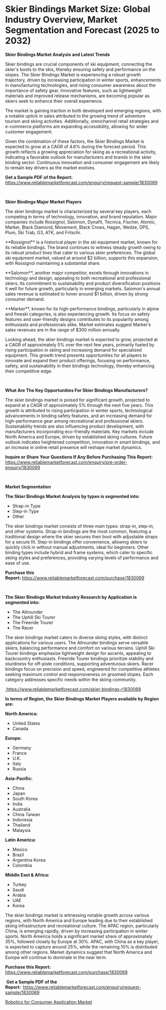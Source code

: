 <p><h1>Skier Bindings Market Size: Global Industry Overview, Market Segmentation and Forecast (2025 to 2032)</h1></p><p><strong>Skier Bindings Market Analysis and Latest Trends</strong></p>
<p><p>Skier bindings are crucial components of ski equipment, connecting the skier's boots to the skis, thereby ensuring safety and performance on the slopes. The Skier Bindings Market is experiencing a robust growth trajectory, driven by increasing participation in winter sports, enhancements in manufacturing technologies, and rising consumer awareness about the importance of safety gear. Innovative features, such as lightweight materials and improved release mechanisms, are becoming popular as skiers seek to enhance their overall experience.</p><p>The market is gaining traction in both developed and emerging regions, with a notable uptick in sales attributed to the growing trend of adventure tourism and skiing activities. Additionally, omnichannel retail strategies and e-commerce platforms are expanding accessibility, allowing for wider customer engagement.</p><p>Given the combination of these factors, the Skier Bindings Market is expected to grow at a CAGR of 4.6% during the forecast period. This growth reflects a growing appreciation for skiing as a recreational activity, indicating a favorable outlook for manufacturers and brands in the skier binding sector. Continuous innovation and consumer engagement are likely to remain key drivers as the market evolves.</p></p>
<p><strong>Get a Sample PDF of the Report:&nbsp;</strong> <a href="https://www.reliablemarketforecast.com/enquiry/request-sample/1830069?utm_campaign=1169&utm_medium=2&utm_source=Github&utm_content=ia&utm_term=09022025&utm_id=skier-bindings">https://www.reliablemarketforecast.com/enquiry/request-sample/1830069</a></p>
<p>&nbsp;</p>
<p><strong>Skier Bindings Major Market Players</strong></p>
<p><p>The skier bindings market is characterized by several key players, each competing in terms of technology, innovation, and brand reputation. Major companies include Rossignol, Salomon, Dynafit, Tecnica, Fischer, Atomic, Marker, Black Diamond, Movement, Black Crows, Hagan, Wedze, DPS, Plum, Ski Trab, G3, ATK, and Fritschi.</p><p>**Rossignol** is a historical player in the ski equipment market, known for its reliable bindings. The brand continues to witness steady growth owing to its robust product lines that cater to various skier preferences. The global ski equipment market, valued at around $2 billion, supports this expansion, with Rossignol maintaining a substantial share.</p><p>**Salomon**, another major competitor, excels through innovations in technology and design, appealing to both recreational and professional skiers. Its commitment to sustainability and product diversification positions it well for future growth, particularly in emerging markets. Salomon's annual sales revenue is estimated to hover around $1 billion, driven by strong consumer demand.</p><p>**Marker**, known for its high-performance bindings, particularly in alpine and freeski categories, is also experiencing growth. Its focus on safety features and user-friendly designs contributes to its popularity among enthusiasts and professionals alike. Market estimates suggest Marker’s sales revenues are in the range of $300 million annually.</p><p>Looking ahead, the skier bindings market is expected to grow, projected at a CAGR of approximately 5% over the next few years, primarily fueled by rising participation in skiing and increasing demand for specialized equipment. This growth trend presents opportunities for all players to innovate and expand their product offerings, focusing on performance, safety, and sustainability in their bindings technology, thereby enhancing their competitive edge.</p></p>
<p>&nbsp;</p>
<p><strong>What Are The Key Opportunities For Skier Bindings Manufacturers?</strong></p>
<p><p>The skier bindings market is poised for significant growth, projected to expand at a CAGR of approximately 5% through the next five years. This growth is attributed to rising participation in winter sports, technological advancements in binding safety features, and an increasing demand for high-performance gear among recreational and professional skiers. Sustainability trends are also influencing product development, with manufacturers incorporating eco-friendly materials. Key markets include North America and Europe, driven by established skiing cultures. Future outlook indicates heightened competition, innovation in smart bindings, and an increase in online retail presence will reshape market dynamics.</p></p>
<p><strong>Inquire or Share Your Questions If Any Before Purchasing This Report:</strong> <a href="https://www.reliablemarketforecast.com/enquiry/pre-order-enquiry/1830069?utm_campaign=1169&utm_medium=2&utm_source=Github&utm_content=ia&utm_term=09022025&utm_id=skier-bindings">https://www.reliablemarketforecast.com/enquiry/pre-order-enquiry/1830069</a></p>
<p>&nbsp;</p>
<p><strong>Market Segmentation</strong></p>
<p><strong>The Skier Bindings Market Analysis by types is segmented into:</strong></p>
<p><ul><li>Strap-in Type</li><li>Step-in Type</li><li>Other</li></ul></p>
<p><p>The skier bindings market consists of three main types: strap-in, step-in, and other systems. Strap-in bindings are the most common, featuring a traditional design where the skier secures their boot with adjustable straps for a secure fit. Step-in bindings offer convenience, allowing skiers to quickly click in without manual adjustments, ideal for beginners. Other binding types include hybrid and frame systems, which cater to specific skiing styles and preferences, providing varying levels of performance and ease of use.</p></p>
<p><strong>Purchase this Report:&nbsp;</strong><a href="https://www.reliablemarketforecast.com/purchase/1830069?utm_campaign=1169&utm_medium=2&utm_source=Github&utm_content=ia&utm_term=09022025&utm_id=skier-bindings">https://www.reliablemarketforecast.com/purchase/1830069</a></p>
<p>&nbsp;</p>
<p><strong>The Skier Bindings Market Industry Research by Application is segmented into:</strong></p>
<p><ul><li>The Allrounder</li><li>The Uphill Ski Tourer</li><li>The Freeride Tourer</li><li>The Racer</li></ul></p>
<p><p>The skier bindings market caters to diverse skiing styles, with distinct applications for various users. The Allrounder bindings serve versatile skiers, balancing performance and comfort on various terrains. Uphill Ski Tourer bindings emphasize lightweight design for ascents, appealing to backcountry enthusiasts. Freeride Tourer bindings prioritize stability and sturdiness for off-piste conditions, supporting adventurous skiers. Racer bindings focus on precision and speed, engineered for competitive athletes seeking maximum control and responsiveness on groomed slopes. Each category addresses specific needs within the skiing community.</p></p>
<p><a href="https://www.reliablemarketforecast.com/skier-bindings-r1830069?utm_campaign=1169&utm_medium=2&utm_source=Github&utm_content=ia&utm_term=09022025&utm_id=skier-bindings">&nbsp;https://www.reliablemarketforecast.com/skier-bindings-r1830069</a></p>
<p><strong>In terms of Region, the Skier Bindings Market Players available by Region are:</strong></p>
<p>
    <p> <strong> North America: </strong>
        <ul>
            <li>United States</li>
            <li>Canada</li>
        </ul>
        </p> 
    <p> <strong> Europe: </strong>
        <ul>
            <li>Germany</li>
            <li>France</li>
            <li>U.K.</li>
            <li>Italy</li>
            <li>Russia</li>
        </ul>
        </p> 
    <p> <strong> Asia-Pacific: </strong>
        <ul>
            <li>China</li>
            <li>Japan</li>
            <li>South Korea</li>
            <li>India</li>
            <li>Australia</li>
            <li>China Taiwan</li>
            <li>Indonesia</li>
            <li>Thailand</li>
            <li>Malaysia</li>
        </ul>
        </p> 
    <p> <strong> Latin America: </strong>
        <ul>
            <li>Mexico</li>
            <li>Brazil</li>
            <li>Argentina Korea</li>
            <li>Colombia</li>
        </ul>
        </p> 
    <p> <strong> Middle East & Africa: </strong>
        <ul>
            <li>Turkey</li>
            <li>Saudi</li>
            <li>Arabia</li>
            <li>UAE</li>
            <li>Korea</li>
        </ul>
    </p>
    </p>
<p><p>The skier bindings market is witnessing notable growth across various regions, with North America and Europe leading due to their established skiing infrastructure and recreational culture. The APAC region, particularly China, is emerging rapidly, driven by increasing participation in winter sports. North America holds a significant market share of approximately 35%, followed closely by Europe at 30%. APAC, with China as a key player, is expected to capture around 25%, while the remaining 10% is distributed among other regions. Market dynamics suggest that North America and Europe will continue to dominate in the near term.</p></p>
<p><strong>Purchase this Report: </strong><a href="https://www.reliablemarketforecast.com/purchase/1830069?utm_campaign=1169&utm_medium=2&utm_source=Github&utm_content=ia&utm_term=09022025&utm_id=skier-bindings">https://www.reliablemarketforecast.com/purchase/1830069</a></p>
<p>&nbsp;<strong>Get a Sample PDF of the Report:&nbsp;&nbsp;</strong><a href="https://www.reliablemarketforecast.com/enquiry/request-sample/1830069?utm_campaign=1169&utm_medium=2&utm_source=Github&utm_content=ia&utm_term=09022025&utm_id=skier-bindings">https://www.reliablemarketforecast.com/enquiry/request-sample/1830069</a></p>
<p><strong></strong></p>
<p><p><a href="https://github.com/pizolina/Market-Research-Report-List-7/blob/main/robotics-for-consumer-application-market.md?utm_campaign=1169&utm_medium=2&utm_source=Github&utm_content=ia&utm_term=09022025&utm_id=skier-bindings">Robotics for Consumer Application Market</a></p></p>